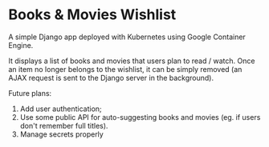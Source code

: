 # Books & Movies Wishlist

A simple Django app deployed with Kubernetes using Google Container Engine.

It displays a list of books and movies that users plan to read / watch. Once an item no longer belongs to the wishlist, it can be simply removed (an AJAX request is sent to the Django server in the background).


Future plans:

1. Add user authentication;
2. Use some public API for auto-suggesting books and movies (eg. if users don't remember full titles).
3. Manage secrets properly
